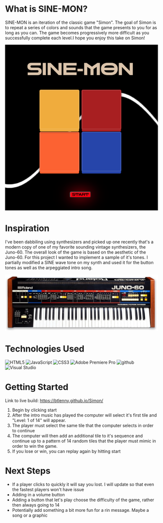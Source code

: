    <title>SINE-MON</title>

# What is SINE-MON?
<p>SINE-MON is an iteration of the classic game "Simon". The goal of Simon is to repeat a series of colors and sounds that the game presents to you for as long as you can. The game becomes progressively more difficult as you successfully complete each level.I hope you enjoy this take on Simon!</p>
<img src="Images/Screenshot.png">

# Inspiration
<p>I've been dabbiling using synthesizers and picked up one recently that's a modern copy of one of my favorite sounding vintage synthesizers, the Juno-60. The overall look of the game is based on the aesthetic of the Juno-60. For this project I wanted to implement a sample of it's tones. I partially modified a SINE wave tone on my synth and used it for the button tones as well as the arpeggiated intro song. </p>

<img src="Images/Juno60.jpeg">

# Technologies Used
![HTML5](https://img.shields.io/badge/html5-%23E34F26.svg?style=for-the-badge&logo=html5&logoColor=white)
![JavaScript](https://img.shields.io/badge/javascript-%23323330.svg?style=for-the-badge&logo=javascript&logoColor=%23F7DF1E)
![CSS3](https://img.shields.io/badge/css3-%231572B6.svg?style=for-the-badge&logo=css3&logoColor=white)
![Adobe Premiere Pro](https://img.shields.io/badge/Adobe%20Premiere%20Pro-9999FF.svg?style=for-the-badge&logo=Adobe%20Premiere%20Pro&logoColor=white)
![github](https://img.shields.io/badge/GitHub-100000?style=for-the-badge&logo=github&logoColor=white)
![Visual Studio](https://img.shields.io/badge/Visual%20Studio-5C2D91.svg?style=for-the-badge&logo=visual-studio&logoColor=white)

# Getting Started

Link to live build: https://btlenny.github.io/Simon/

1. Begin by clicking start
2. After the intro music has played the computer will select it's first tile and "Level: 1 of 14" will appear.
3. The player must select the same tile that the computer selects in order to continue
4. The computer will then add an additional tile to it's sequence and continue up to a pattern of 14 random tiles that the player must mimic in order to win the game.
5. If you lose or win, you can replay again by hitting start

# Next Steps

- If a player clicks to quickly it will say you lost. I will update so that even the fastest players won't have issue
- Adding in a volume button 
- Adding a button that let's play choose the difficulty of the game, rather then always going to 14
- Potentially add something a bit more fun for a rin message. Maybe a song or a graphic
